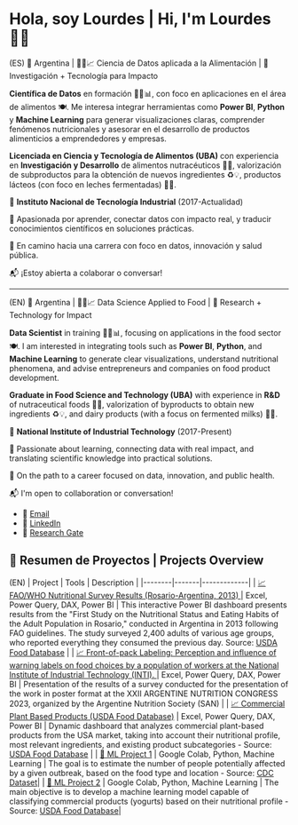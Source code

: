 # Hola, soy Lourdes | Hi, I'm Lourdes 👩‍💻
(ES)
📍 Argentina | 👩‍🔬📈 Ciencia de Datos aplicada a la Alimentación | 🧪 Investigación + Tecnología para Impacto

**Científica de Datos** en formación 👩‍💻📊, con foco en aplicaciones en el área de alimentos 🍽️. Me interesa integrar herramientas como **Power BI**, **Python** y **Machine Learning** para generar visualizaciones claras, comprender fenómenos nutricionales y asesorar en el desarrollo de productos alimenticios a emprendedores y empresas.

**Licenciada en Ciencia y Tecnología de Alimentos (UBA)** con experiencia en **Investigación y Desarrollo** de alimentos nutracéuticos 🔬🍎, valorización de subproductos para la obtención de nuevos ingredientes ♻️💡, productos lácteos (con foco en leches fermentadas) 🥛🐄.

🏢 **Instituto Nacional de Tecnología Industrial** (2017-Actualidad)

🧠 Apasionada por aprender, conectar datos con impacto real, y traducir conocimientos científicos en soluciones prácticas.

🚀 En camino hacia una carrera con foco en datos, innovación y salud pública.

📬 ¡Estoy abierta a colaborar o conversar! 
________________________________________________________________________________________________________________________________________________________
(EN)
📍 Argentina | 👩‍🔬📈 Data Science Applied to Food | 🧪 Research + Technology for Impact

**Data Scientist** in training 👩‍💻📊, focusing on applications in the food sector 🍽️. I am interested in integrating tools such as **Power BI**, **Python**, and **Machine Learning** to generate clear visualizations, understand nutritional phenomena, and advise entrepreneurs and companies on food product development.

**Graduate in Food Science and Technology (UBA)** with experience in **R&D** of nutraceutical foods 🔬🍎, valorization of byproducts to obtain new ingredients ♻️💡, and dairy products (with a focus on fermented milks) 🥛🐄.

🏢 **National Institute of Industrial Technology** (2017-Present)

🧠 Passionate about learning, connecting data with real impact, and translating scientific knowledge into practical solutions.

🚀 On the path to a career focused on data, innovation, and public health.

📬 I'm open to collaboration or conversation!

- 📧 [Email](lourdeslandoni@gmail.com)
- 💼 [LinkedIn](https://www.linkedin.com/in/lourdes-landoni/)
- 📃 [Research Gate](https://www.researchgate.net/profile/Lourdes-Landoni)

## 🔹 Resumen de Proyectos | Projects Overview

(EN)
| Project | Tools | Description |
|--------|-------|-------------|
| [📈 FAO/WHO Nutritional Survey Results (Rosario-Argentina, 2013) ](https://github.com/lourdeslandoni/encuesta-nutri-fao-2013) | Excel, Power Query, DAX, Power BI | This interactive Power BI dashboard presents results from the "First Study on the Nutritional Status and Eating Habits of the Adult Population in Rosario," conducted in Argentina in 2013 following FAO guidelines. The study surveyed 2,400 adults of various age groups, who reported everything they consumed the previous day. Source: [USDA Food Database](https://www.fao.org/gift-individual-food-consumption/data/en) |
| [📈 Front-of-pack Labeling: Perception and influence of warning labels on food choices by a population of workers at the National Institute of Industrial Technology (INTI). ](https://github.com/lourdeslandoni/xxxx) | Excel, Power Query, DAX, Power BI | Presentation of the results of a survey conducted for the presentation of the work in poster format at the XXII ARGENTINE NUTRITION CONGRESS 2023, organized by the Argentine Nutrition Society (SAN) |
| [📈 Commercial Plant Based Products (USDA Food Database)](https://github.com/lourdeslandoni/plant-based-usda) | Excel, Power Query, DAX, Power BI | Dynamic dashboard that analyzes commercial plant-based products from the USA market, taking into account their nutritional profile, most relevant ingredients, and existing product subcategories - Source: [USDA Food Database](https://fdc.nal.usda.gov/food-search?type=Branded&query=plant%20based) |
| [🤖 ML Project 1](https://colab.research.google.com/drive/1f2SlpYb-pEYbSML5PFCVI2G-MS9qQRi2?usp=sharing) | Google Colab, Python, Machine Learning | The goal is to estimate the number of people potentially affected by a given outbreak, based on the food type and location - Source: [CDC Dataset](https://www.kaggle.com/datasets/cdc/foodborne-diseases)|
| [🔬 ML Project 2](https://colab.research.google.com/drive/1ITmdIvMsQxe2l6tvBB49sIxxJsZ5vQqg?usp=sharing) | Google Colab, Python, Machine Learning | The main objective is to develop a machine learning model capable of classifying commercial products (yogurts) based on their nutritional profile - Source: [USDA Food Database](https://fdc.nal.usda.gov/food-search?type=Branded&query=yogurt)|
